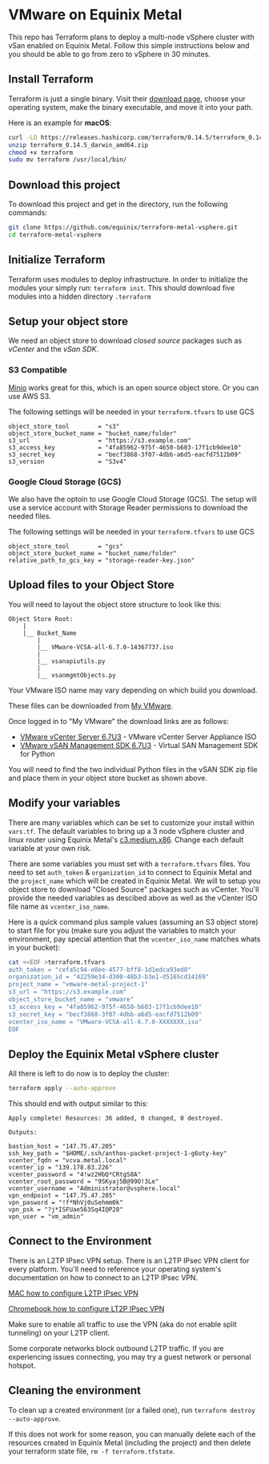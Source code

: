 # VMware on Equinix Metal

This repo has Terraform plans to deploy a multi-node vSphere cluster with vSan enabled on Equinix Metal. Follow this simple instructions below and you should be able to go from zero to vSphere in 30 minutes.

## Install Terraform

Terraform is just a single binary.  Visit their [download page](https://www.terraform.io/downloads.html), choose your operating system, make the binary executable, and move it into your path.

Here is an example for **macOS**:

```bash
curl -LO https://releases.hashicorp.com/terraform/0.14.5/terraform_0.14.5_darwin_amd64.zip
unzip terraform_0.14.5_darwin_amd64.zip
chmod +x terraform 
sudo mv terraform /usr/local/bin/
```

## Download this project

To download this project and get in the directory, run the following commands:

```bash
git clone https://github.com/equinix/terraform-metal-vsphere.git
cd terraform-metal-vsphere
```

## Initialize Terraform

Terraform uses modules to deploy infrastructure. In order to initialize the modules your simply run: `terraform init`. This should download five modules into a hidden directory `.terraform`

## Setup your object store
We need an object store to download *closed source* packages such as *vCenter* and the *vSan SDK*.
### S3 Compatible
[Minio](http://minio.io) works great for this, which is an open source object store. Or you can use AWS S3.

The following settings will be needed in your `terraform.tfvars` to use GCS
```console
object_store_tool        = "s3"
object_store_bucket_name = "bucket_name/folder"
s3_url                   = "https://s3.example.com"
s3_access_key            = "4fa85962-975f-4650-b603-17f1cb9dee10"
s3_secret_key            = "becf3868-3f07-4dbb-a6d5-eacfd7512b09"
s3_version               = "S3v4"
```

### Google Cloud Storage (GCS)
We also have the optoin to use Google Cloud Storage (GCS). The setup will use a service account with Storage Reader permissions to download the needed files.

The following settings will be needed in your `terraform.tfvars` to use GCS
```console
object_store_tool        = "gcs"
object_store_bucket_name = "bucket_name/folder"
relative_path_to_gcs_key = "storage-reader-key.json"
```

## Upload files to your Object Store
You will need to layout the object store structure to look like this:
```console
Object Store Root: 
    | 
    |__ Bucket_Name 
        | 
        |__ VMware-VCSA-all-6.7.0-14367737.iso
        | 
        |__ vsanapiutils.py
        | 
        |__ vsanmgmtObjects.py
```
Your VMware ISO name may vary depending on which build you download.

These files can be downloaded from [My VMware](http://my.vmware.com).

Once logged in to "My VMware" the download links are as follows:

* [VMware vCenter Server 6.7U3](https://my.vmware.com/group/vmware/details?downloadGroup=VC67U3B&productId=742&rPId=40665) - VMware vCenter Server Appliance ISO
* [VMware vSAN Management SDK 6.7U3](https://my.vmware.com/group/vmware/details?downloadGroup=VSAN-MGMT-SDK67U3&productId=734) - Virtual SAN Management SDK for Python

You will need to find the two individual Python files in the vSAN SDK zip file and place them in your object store bucket as shown above.

## Modify your variables

There are many variables which can be set to customize your install within `vars.tf`. The default variables to bring up a 3 node vSphere cluster and linux router using Equinix Metal's [c3.medium.x86](https://metal.equinix.com/product/servers/). Change each default variable at your own risk.

There are some variables you must set with a `terraform.tfvars` files. You need to set `auth_token` & `organization_id` to connect to Equinix Metal and the `project_name` which will be created in Equinix Metal. We will to setup you object store to download "Closed Source" packages such as vCenter. You'll provide the needed variables as descibed above as well as the vCenter ISO file name as `vcenter_iso_name`.

Here is a quick command plus sample values (assuming an S3 object store) to start file for you (make sure you adjust the variables to match your environment, pay special attention that the `vcenter_iso_name` matches whats in your bucket):

```bash
cat <<EOF >terraform.tfvars 
auth_token = "cefa5c94-e8ee-4577-bff8-1d1edca93ed8" 
organization_id = "42259e34-d300-48b3-b3e1-d5165cd14169" 
project_name = "vmware-metal-project-1"
s3_url = "https://s3.example.com" 
object_store_bucket_name = "vmware" 
s3_access_key = "4fa85962-975f-4650-b603-17f1cb9dee10" 
s3_secret_key = "becf3868-3f07-4dbb-a6d5-eacfd7512b09" 
vcenter_iso_name = "VMware-VCSA-all-6.7.0-XXXXXXX.iso" 
EOF 
```

## Deploy the Equinix Metal vSphere cluster

All there is left to do now is to deploy the cluster:

```bash
terraform apply --auto-approve 
```

This should end with output similar to this:

```console
Apply complete! Resources: 36 added, 0 changed, 0 destroyed.

Outputs:

bastion_host = "147.75.47.205"
ssh_key_path = "$HOME/.ssh/anthos-packet-project-1-g6oty-key"
vcenter_fqdn = "vcva.metal.local"
vcenter_ip = "139.178.83.226"
vcenter_password = "4!wz2HbQ*CRtgS8A"
vcenter_root_password = "9SKyaj5B@99O!3Le"
vcenter_username = "Administrator@vsphere.local"
vpn_endpoint = "147.75.47.205"
vpn_pasword = "!f*NhVj0uSehmm0k"
vpn_psk = "?j*ISFUae563Sq4I@P28"
vpn_user = "vm_admin"
```

## Connect to the Environment

There is an L2TP IPsec VPN setup. There is an L2TP IPsec VPN client for every platform. You'll need to reference your operating system's documentation on how to connect to an L2TP IPsec VPN.

[MAC how to configure L2TP IPsec VPN](https://support.apple.com/guide/mac-help/set-up-a-vpn-connection-on-mac-mchlp2963/mac)

[Chromebook how to configure LT2P IPsec VPN](https://support.google.com/chromebook/answer/1282338?hl=en)

Make sure to enable all traffic to use the VPN (aka do not enable split tunneling) on your L2TP client.

Some corporate networks block outbound L2TP traffic. If you are experiencing issues connecting, you may try a guest network or personal hotspot.

## Cleaning the environment

To clean up a created environment (or a failed one), run `terraform destroy --auto-approve`.

If this does not work for some reason, you can manually delete each of the resources created in Equinix Metal (including the project) and then delete your terraform state file, `rm -f terraform.tfstate`.
